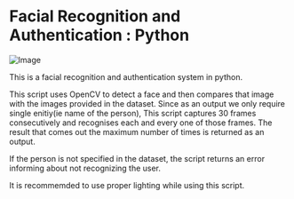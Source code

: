 # Facial Recognition and Authentication : Python

![Image](https://firebasestorage.googleapis.com/v0/b/hackathon-buhack.appspot.com/o/Untitled%20design%20(8).png?alt=media&token=7be83a27-6fca-4887-9433-3e12ea7ca6bd)

This is a facial recognition and authentication system in python.

This script uses OpenCV to detect a face and then compares that image with the images provided in the dataset.
Since as an output we only require single enitiy(ie name of the person), This script captures 30 frames consecutively and recognises each and every one of those frames. The result that comes out the maximum number of times is returned as an output.

If the person is not specified in the dataset, the script returns an error informing about not recognizing the user.

It is recommemded to use proper lighting while using this script. 

